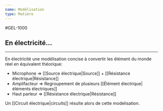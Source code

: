 ```yaml
---
name: Modélisation
type: Matière
---
```

#GEL-1000 

## En électricité...
---
En électricité une modélisation concise à convertir les élément du monde réel en équivalent théorique:
- Microphone $\Longrightarrow$ [[Source électrique|Source]] + [[Résistance électrique|Résistance]]
- Amplifacteur $\Longrightarrow$ Regroupement de plusieurs [[Élément électrique|éléments électriques]]
- Haut parleur $\Longrightarrow$ [[Résistance électrique|Résistance]]

Un [[Circuit électrique|circuits]] résulte alors de cette modelisation.
